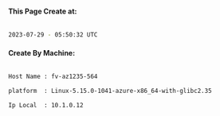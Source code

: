 
   
#### This Page Create at:

```bash

2023-07-29 - 05:50:32 UTC

```

#### Create By Machine:

```bash

Host Name : fv-az1235-564

platform  : Linux-5.15.0-1041-azure-x86_64-with-glibc2.35

Ip Local  : 10.1.0.12

```

